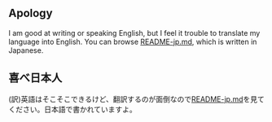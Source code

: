 ## Apology
I am good at writing or speaking English, but I feel it trouble to translate my language into English. You can browse [README-jp.md](https://github.com/tabiuma/tabiuma/blob/main/README-jp.md), which is written in Japanese.

## 喜べ日本人
(訳)英語はそこそこできるけど、翻訳するのが面倒なので[README-jp.md](https://github.com/tabiuma/tabiuma/blob/main/README-jp.md)を見てください。日本語で書かれていますよ。

